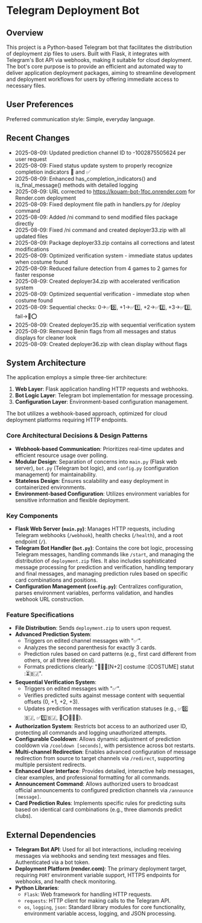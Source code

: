 # Telegram Deployment Bot

## Overview
This project is a Python-based Telegram bot that facilitates the distribution of deployment zip files to users. Built with Flask, it integrates with Telegram's Bot API via webhooks, making it suitable for cloud deployment. The bot's core purpose is to provide an efficient and automated way to deliver application deployment packages, aiming to streamline development and deployment workflows for users by offering immediate access to necessary files.

## User Preferences
Preferred communication style: Simple, everyday language.

## Recent Changes
- 2025-08-09: Updated prediction channel ID to -1002875505624 per user request
- 2025-08-09: Fixed status update system to properly recognize completion indicators 🔰 and ✅
- 2025-08-09: Enhanced has_completion_indicators() and is_final_message() methods with detailed logging
- 2025-08-09: URL corrected to https://kouam-bot-1foc.onrender.com for Render.com deployment
- 2025-08-09: Fixed deployment file path in handlers.py for /deploy command
- 2025-08-09: Added /ni command to send modified files package directly
- 2025-08-09: Fixed /ni command and created deployer33.zip with all updated files
- 2025-08-09: Package deployer33.zip contains all corrections and latest modifications
- 2025-08-09: Optimized verification system - immediate status updates when costume found
- 2025-08-09: Reduced failure detection from 4 games to 2 games for faster response
- 2025-08-09: Created deployer34.zip with accelerated verification system
- 2025-08-09: Optimized sequential verification - immediate stop when costume found
- 2025-08-09: Sequential checks: 0→✅0️⃣, +1→✅1️⃣, +2→✅2️⃣, +3→✅3️⃣, fail→📍⭕
- 2025-08-09: Created deployer35.zip with sequential verification system
- 2025-08-09: Removed Benin flags from all messages and status displays for cleaner look
- 2025-08-09: Created deployer36.zip with clean display without flags

## System Architecture

The application employs a simple three-tier architecture:
1.  **Web Layer**: Flask application handling HTTP requests and webhooks.
2.  **Bot Logic Layer**: Telegram bot implementation for message processing.
3.  **Configuration Layer**: Environment-based configuration management.

The bot utilizes a webhook-based approach, optimized for cloud deployment platforms requiring HTTP endpoints.

### Core Architectural Decisions & Design Patterns

*   **Webhook-based Communication**: Prioritizes real-time updates and efficient resource usage over polling.
*   **Modular Design**: Separation of concerns into `main.py` (Flask web server), `bot.py` (Telegram bot logic), and `config.py` (configuration management) for maintainability.
*   **Stateless Design**: Ensures scalability and easy deployment in containerized environments.
*   **Environment-based Configuration**: Utilizes environment variables for sensitive information and flexible deployment.

### Key Components

*   **Flask Web Server (`main.py`)**: Manages HTTP requests, including Telegram webhooks (`/webhook`), health checks (`/health`), and a root endpoint (`/`).
*   **Telegram Bot Handler (`bot.py`)**: Contains the core bot logic, processing Telegram messages, handling commands like `/start`, and managing the distribution of `deployment.zip` files. It also includes sophisticated message processing for prediction and verification, handling temporary and final messages, and managing prediction rules based on specific card combinations and positions.
*   **Configuration Management (`config.py`)**: Centralizes configuration, parses environment variables, performs validation, and handles webhook URL construction.

### Feature Specifications

*   **File Distribution**: Sends `deployment.zip` to users upon request.
*   **Advanced Prediction System**:
    *   Triggers on edited channel messages with "✅".
    *   Analyzes the second parenthesis for exactly 3 cards.
    *   Prediction rules based on card patterns (e.g., first card different from others, or all three identical).
    *   Formats predictions clearly: "🔵🇧🇯[N+2] costume :[COSTUME] statut :⏳🇧🇯".
*   **Sequential Verification System**:
    *   Triggers on edited messages with "✅".
    *   Verifies predicted suits against message content with sequential offsets (0, +1, +2, +3).
    *   Updates prediction messages with verification statuses (e.g., ✅0️⃣🇧🇯, ✅1️⃣🇧🇯, 📍⭕📍🇧🇯).
*   **Authorization System**: Restricts bot access to an authorized user ID, protecting all commands and logging unauthorized attempts.
*   **Configurable Cooldown**: Allows dynamic adjustment of prediction cooldown via `/cooldown [seconds]`, with persistence across bot restarts.
*   **Multi-channel Redirection**: Enables advanced configuration of message redirection from source to target channels via `/redirect`, supporting multiple persistent redirects.
*   **Enhanced User Interface**: Provides detailed, interactive help messages, clear examples, and professional formatting for all commands.
*   **Announcement Command**: Allows authorized users to broadcast official announcements to configured prediction channels via `/announce [message]`.
*   **Card Prediction Rules**: Implements specific rules for predicting suits based on identical card combinations (e.g., three diamonds predict clubs).

## External Dependencies

*   **Telegram Bot API**: Used for all bot interactions, including receiving messages via webhooks and sending text messages and files. Authenticated via a bot token.
*   **Deployment Platform (render.com)**: The primary deployment target, requiring `PORT` environment variable support, HTTPS endpoints for webhooks, and health check monitoring.
*   **Python Libraries**:
    *   `Flask`: Web framework for handling HTTP requests.
    *   `requests`: HTTP client for making calls to the Telegram API.
    *   `os`, `logging`, `json`: Standard library modules for core functionality, environment variable access, logging, and JSON processing.